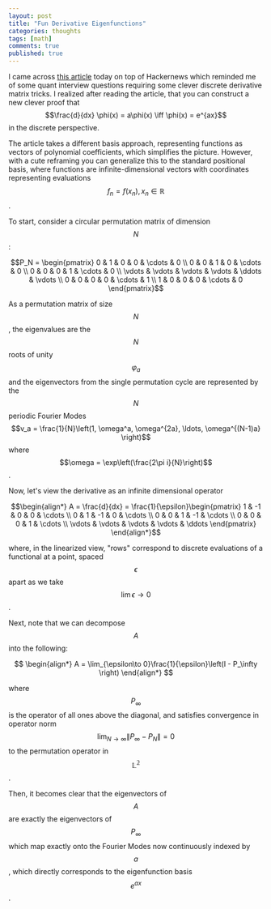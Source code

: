 ```yaml
---
layout: post
title: "Fun Derivative Eigenfunctions"
categories: thoughts
tags: [math]
comments: true
published: true
---
```


I came across [this article](https://thenumb.at/Functions-are-Vectors/) today on top of Hackernews which reminded me of some quant interview questions requiring some clever discrete derivative matrix tricks. I realized after reading the article, that you can construct a new clever proof that $$\frac{d}{dx} \phi(x) = a\phi(x) \iff \phi(x) = e^{ax}$$ in the discrete perspective.

The article takes a different basis approach, representing functions as vectors of polynomial coefficients, which simplifies the picture. However, with a cute reframing you can generalize this to the standard positional basis, where functions are infinite-dimensional vectors with coordinates representing evaluations $$f_n = f(x_n), x_n \in \mathbb{R}$$.


To start, consider a circular permutation matrix of dimension $$N$$:

$$P_N = \begin{pmatrix} 
0 & 1 & 0 & 0 & \cdots & 0 \\
0 & 0 & 1 & 0 & \cdots & 0 \\
0 & 0 & 0 & 1 & \cdots & 0 \\
\vdots & \vdots & \vdots & \vdots & \ddots & \vdots \\
0 & 0 & 0 & 0 & \cdots & 1 \\
1 & 0 & 0 & 0 & \cdots & 0
\end{pmatrix}$$

As a permutation matrix of size $$N$$, the eigenvalues are the $$N$$ roots of unity $$\varphi_a$$ and the eigenvectors from the single permutation cycle are represented by the $$N$$ periodic Fourier Modes $$v_a = \frac{1}{N}\left(1, \omega^a, \omega^{2a}, \ldots, \omega^{(N-1)a} \right)$$ where $$\omega = \exp\left(\frac{2\pi i}{N}\right)$$. 


Now, let's view the derivative as an infinite dimensional operator 


$$\begin{align*} A  = \frac{d}{dx} = \frac{1}{\epsilon}\begin{pmatrix} 
1 & -1 & 0 & 0 & \cdots \\
0 & 1 & -1 & 0 & \cdots \\
0 & 0 & 1 & -1 & \cdots \\
0 & 0 & 0 & 1 & \cdots \\
\vdots & \vdots & \vdots & \vdots & \ddots
\end{pmatrix} \end{align*}$$


where, in the linearized view, "rows" correspond to discrete evaluations of a functional at a point, spaced $$\epsilon$$ apart as we take $$\lim \epsilon \to 0$$.


Next, note that we can decompose $$A$$ into the following:

$$
\begin{align*}
A =  \lim_{\epsilon\to 0}\frac{1}{\epsilon}\left(I - P_\infty \right)
\end{align*}
$$

where $$P_\infty$$ is the operator of all ones above the diagonal, and satisfies convergence in operator norm $$\lim_{N\to\infty}\|P_\infty - P_N\| = 0$$ to the permutation operator in $$\mathbb{L^2}$$.

Then, it becomes clear that the eigenvectors of $$A$$ are exactly the eigenvectors of $$P_\infty$$ which map exactly onto the Fourier Modes now continuously indexed by $$a$$, which directly corresponds to the eigenfunction basis $$e^{ax}$$.